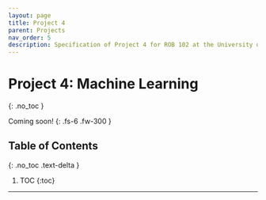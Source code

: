 ```yaml
---
layout: page
title: Project 4
parent: Projects
nav_order: 5
description: Specification of Project 4 for ROB 102 at the University of Michigan.
---
```


# Project 4: Machine Learning
{: .no_toc }

Coming soon!
{: .fs-6 .fw-300 }

## Table of Contents
{: .no_toc .text-delta }

1. TOC
{:toc}

---
